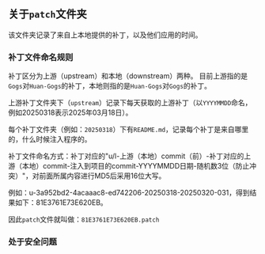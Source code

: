 ## 关于`patch`文件夹

该文件夹记录了来自上本地提供的补丁，以及他们应用的时间。

### 补丁文件命名规则

补丁区分为上游（upstream）和本地（downstream）两种。 目前上游指的是`Gogs`对`Huan-Gogs`的补丁，本地则指的是`Huan-Gogs`对`Gogs`的补丁。

上游补丁文件夹下（`upstream`）记录下每天获取的上游补丁（以`YYYYMMDD`命名，例如20250318表示2025年03月18日）。

每个补丁文件夹（例如：`20250318`）下有`README.md`，记录每个补丁是来自哪里的，什么时候注入程序的。

补丁文件命名方式：补丁对应的"u/l-上游（本地）commit（前）-补丁对应的上游（本地）commit-注入到项目的commit-YYYYMMDD日期-随机数3位（防止冲突）"，对前面所属内容进行MD5后采用16位大写。

例如：u-3a952bd2-4acaaac8-ed742206-20250318-20250320-031，得到结果如下：81E3761E73E620EB。

因此`patch`文件就叫做：`81E3761E73E620EB.patch`

### 处于安全问题

